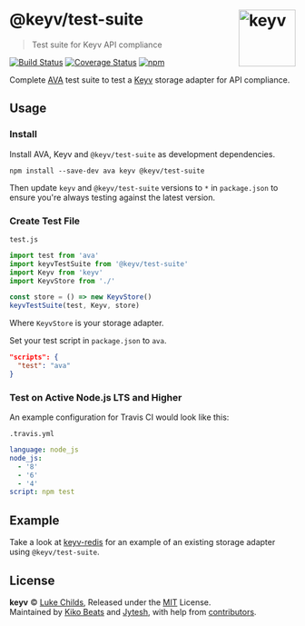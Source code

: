 # @keyv/test-suite [<img width="100" align="right" src="https://rawgit.com/lukechilds/keyv/master/media/logo.svg" alt="keyv">](https://github.com/lukechilds/keyv)

> Test suite for Keyv API compliance

[![Build Status](https://travis-ci.org/lukechilds/keyv-test-suite.svg?branch=master)](https://travis-ci.org/lukechilds/keyv-test-suite)
[![Coverage Status](https://coveralls.io/repos/github/lukechilds/keyv-test-suite/badge.svg?branch=master)](https://coveralls.io/github/lukechilds/keyv-test-suite?branch=master)
[![npm](https://img.shields.io/npm/v/@keyv/test-suite.svg)](https://www.npmjs.com/package/@keyv/test-suite)

Complete [AVA](https://github.com/avajs/ava) test suite to test a [Keyv](https://github.com/lukechilds/keyv) storage adapter for API compliance.

## Usage

### Install

Install AVA, Keyv and `@keyv/test-suite` as development dependencies.

```shell
npm install --save-dev ava keyv @keyv/test-suite
```

Then update `keyv` and `@keyv/test-suite` versions to `*` in `package.json` to ensure you're always testing against the latest version.

### Create Test File

`test.js`

```js
import test from 'ava'
import keyvTestSuite from '@keyv/test-suite'
import Keyv from 'keyv'
import KeyvStore from './'

const store = () => new KeyvStore()
keyvTestSuite(test, Keyv, store)
```

Where `KeyvStore` is your storage adapter.

Set your test script in `package.json` to `ava`.

```json
"scripts": {
  "test": "ava"
}
```

### Test on Active Node.js LTS and Higher

An example configuration for Travis CI would look like this:

`.travis.yml`

```yaml
language: node_js
node_js:
  - '8'
  - '6'
  - '4'
script: npm test
```

## Example

Take a look at [keyv-redis](https://github.com/lukechilds/keyv-redis) for an example of an existing storage adapter using `@keyv/test-suite`.

## License

**keyv** © [Luke Childs](https://github.com/lukechilds), Released under the [MIT](/LICENSE.md) License.<br>
Maintained by [Kiko Beats](https://kikobeats.com) and [Jytesh](https://github.com/Jytesh), with help from [contributors](https://github.com/microlinkhq/keyv/contributors).
